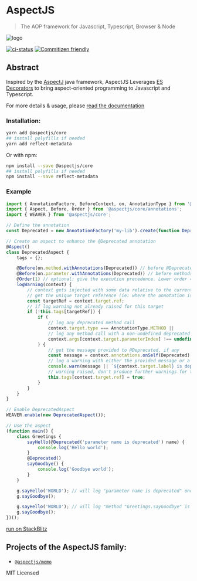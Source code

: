 # AspectJS

> The AOP framework for Javascript, Typescript, Browser & Node

![logo]

[![ci-status]](https://gitlab.com/Pryum/aspectjs)
[![Commitizen friendly](https://img.shields.io/badge/commitizen-friendly-brightgreen.svg)](http://commitizen.github.io/cz-cli/)

## Abstract

Inspired by the [AspectJ](https://www.eclipse.org/aspectj/) java framework,
AspectJS Leverages [ES Decorators](https://github.com/tc39/proposal-decorators) to bring
aspect-oriented programming to Javascript and Typescript.

For more details & usage, please [read the documentation](https://nicolasthierion.github.io/aspectjs/)

### Installation:

```bash
yarn add @aspectjs/core
## install polyfills if needed
yarn add reflect-metadata
```

Or with npm:

```bash
npm install --save @aspectjs/core
## install polyfills if needed
npm install --save reflect-metadata
```

### Example

```javascript
import { AnnotationFactory, BeforeContext, on, AnnotationType } from '@aspectjs/common';
import { Aspect, Before, Order } from '@aspectjs/core/annotations';
import { WEAVER } from '@aspectjs/core';

// Define the annotation
const Deprecated = new AnnotationFactory('my-lib').create(function Deprecated(message) {});

// Create an aspect to enhance the @Deprecated annotation
@Aspect()
class DeprecatedAspect {
    tags = {};

    @Before(on.method.withAnnotations(Deprecated)) // before @Deprecated methods
    @Before(on.parameter.withAnnotations(Deprecated)) // before methods with @Deprecated parameters
    @Order(1) // optional: give the execution precedence. Lower order = Higher precedence
    logWarning(context) {
        // context gets injected with some data relative to the current advice
        // get the unique target reference (ie: where the annotation is)
        const targetRef = context.target.ref;
        // if log warning not already raised for this target
        if (!this.tags[targetRef]) {
            if (
                // log any deprecated method call
                context.target.type === AnnotationType.METHOD ||
                // log any method call with a non-undefined deprecated parameter.
                context.args[context.target.parameterIndex] !== undefined
            ) {
                // get the message provided to @Deprecated, if any
                const message = context.annotations.onSelf(Deprecated)[0].args[0];
                // log a warning with either the provided message or a default one
                console.warn(message || `${context.target.label} is deprecated`);
                // warning raised, don't produce further warnings for this target
                this.tags[context.target.ref] = true;
            }
        }
    }
}

// Enable DeprecatedAspect
WEAVER.enable(new DeprecatedAspect());

// Use the aspect
(function main() {
    class Greetings {
        sayHello(@Deprecated('parameter name is deprecated') name) {
            console.log('Hello world');
        }
        @Deprecated()
        sayGoodbye() {
            console.log('Goodbye world');
        }
    }

    g.sayHello('WORLD'); // will log "parameter name is deprecated" once on console
    g.sayGoodbye();

    g.sayHello('WORLD'); // will log "method "Greetings.sayGoodbye" is deprecated" once on console
    g.sayGoodbye();
})();
```

[run on StackBlitz](https://stackblitz.com/edit/typescript-gdvy3k?devtoolsheight=33&file=index.ts)

## Projects of the AspectJS family:

-   [`@aspectjs/memo`](https://www.npmjs.com/package/@aspectjs/memo)

MIT Licensed

[ci-status]: https://gitlab.com/Pryum/aspectjs/badges/master/pipeline.svg
[logo]: .README/aspectjs-256.png
